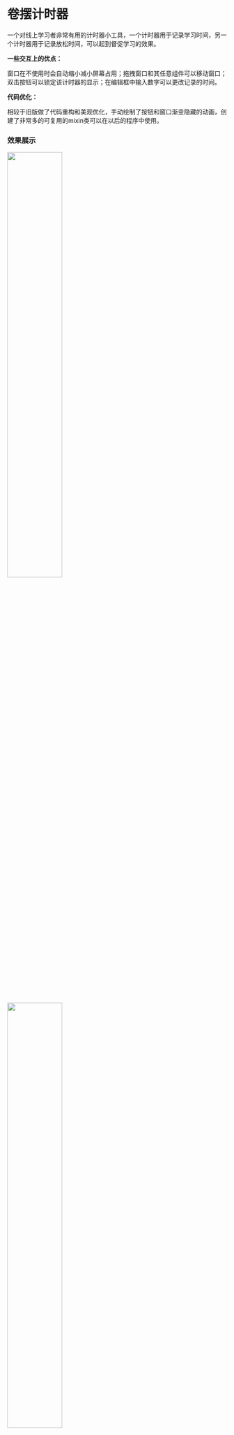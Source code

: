 # 卷摆计时器

一个对线上学习者非常有用的计时器小工具，一个计时器用于记录学习时间，另一个计时器用于记录放松时间，可以起到督促学习的效果。

**一些交互上的优点：**

窗口在不使用时会自动缩小减小屏幕占用；拖拽窗口和其任意组件可以移动窗口；双击按钮可以锁定该计时器的显示；在编辑框中输入数字可以更改记录的时间。

**代码优化：**

相较于旧版做了代码重构和美观优化，手动绘制了按钮和窗口渐变隐藏的动画，创建了非常多的可复用的mixin类可以在以后的程序中使用。

### 效果展示

<img src="https://github.com/Bonjir/WorkRelaxTimer/blob/main/.github/(1).png" width="50%" height="50%" />

<img src="https://github.com/Bonjir/WorkRelaxTimer/blob/main/.github/(2).png" width="50%" height="50%" />

<img src="https://github.com/Bonjir/WorkRelaxTimer/blob/main/.github/(3).png" width="50%" height="50%" />

<img src="https://github.com/Bonjir/WorkRelaxTimer/blob/main/.github/(4).png" width="50%" height="50%" />

### TODO

- [x] ~~mini窗口label的显示，哪个启用显示哪个，然后双击锁定~~

- [x] ~~崩溃与异常退出的处理和恢复~~

- [ ] tooltip

- [ ] 右键列表
- [ ] 自动保存卷摆时间数据

### BUG

- [x] ~~拖拽mini窗口后mini消失_dragging没有解除，需要再次在主窗口点击才能解除~~

- [x] ~~miniwindow的layout更新后位置及大小出错问题~~

- [x] ~~edit控件回车失效问题~~

- [x] ~~解决莫名其妙按钮字体变大的问题~~

